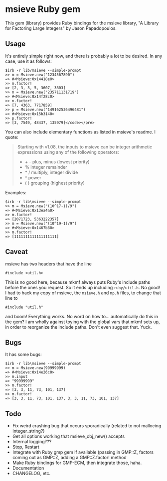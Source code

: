 msieve Ruby gem
===============

This gem (library) provides Ruby bindings for the msieve library, "A Library for Factoring Large Integers" by Jason Papadopoulos.

Usage
-----

It's entirely simple right now, and there is probably a lot to be desired. In any case, use it as follows:

    $irb -r lib/msieve --simple-prompt
    >> m = Msieve.new("1234567890")
    => #<Msieve:0x14418e0>
    >> m.factor!
    => [2, 3, 3, 5, 3607, 3803]
    >> n = Msieve.new("235711131719")
    => #<Msieve:0x14f28c0>
    >> n.factor!
    => [7, 4363, 7717859]
    >> p = Msieve.new("149162536496481")
    => #<Msieve:0x15b3140>
    >> p.factor!
    => [3, 7549, 48437, 135979]</code></pre>

You can also include elementary functions as listed in msieve's readme. I quote:

> Starting with v1.08, the inputs to msieve can be integer arithmetic 
> expressions using any of the following operators:
> 
> * \+ -  plus, minus        (lowest priority)
> * %    integer remainder
> * \* /  multiply, integer divide
> * ^    power
> * ( )  grouping           (highest priority)

Examples:

    $irb -r lib\msieve --simple-prompt
    >> m = Msieve.new("(10^17-1)/9")
    => #<Msieve:0x13ea4a0>
    >> m.factor!
    => [2071723, 5363222357]
    >> m = Msieve.new("(10^19-1)/9")
    => #<Msieve:0x1467b80>
    >> m.factor!
    => [1111111111111111111]

Caveat
------

msieve has two headers that have the line

    #include <util.h>

This is no good here, because mkmf always puts Ruby's include paths before the
ones you request. So it ends up including `ruby/util.h`. No good! I had to hack
my copy of msieve, the `msieve.h` and `mp.h` files, to change that line to

    #include "util.h"

and boom! Everything works. No word on how to... automatically do this in the
gem? I am wholly against toying with the global vars that mkmf sets up, in
order to reorganize the include paths. Don't even suggest that. Yuck.

Bugs
----

It has some bugs:

    $irb -r lib\msieve --simple-prompt
    >> m = Msieve.new(99999999)
    => #<Msieve:0x14e26c0>
    >> m.input
    => "99999999"
    >> m.factor!
    => [3, 3, 11, 73, 101, 137]
    >> m.factor!
    => [3, 3, 11, 73, 101, 137, 3, 3, 11, 73, 101, 137]

Todo
----

* Fix weird crashing bug that occurs sporadically (related to not mallocing integer_string?)
* Get all options working that msieve_obj_new() accepts
* Internal logging???
* Stop, Restart
* Integrate with Ruby gmp gem if available (passing in GMP::Z, factors coming
  out as GMP::Z, adding a GMP::Z.factor! method
* Make Ruby bindings for GMP-ECM, then integrate those, haha.
* Documentation
* CHANGELOG, etc.
